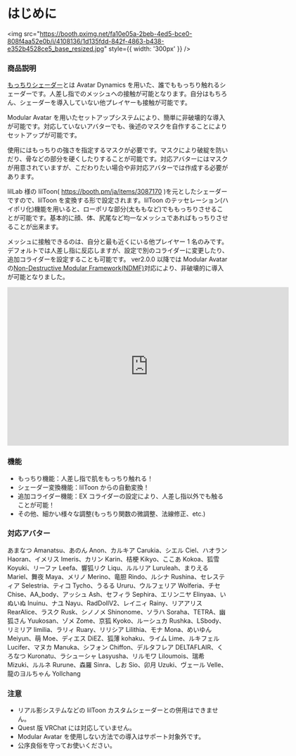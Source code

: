 # はじめに

<img
src="https://booth.pximg.net/fa10e05a-2beb-4ed5-bce0-808f4aa52e0b/i/4108136/1d135fdd-842f-4863-b438-e352b4528ce5_base_resized.jpg"
style={{ width: '300px' }}
/>

### 商品説明

[もっちりシェーダー](https://wataame89.booth.pm/items/4108136)とは Avatar Dynamics を用いた、誰でももっちり触れるシェーダーです。人差し指でのメッシュへの接触が可能となります。自分はもちろん、シェーダーを導入していない他プレイヤーも接触が可能です。

Modular Avatar を用いたセットアップシステムにより、簡単に非破壊的な導入が可能です。対応していないアバターでも、後述のマスクを自作することによりセットアップが可能です。

使用にはもっちりの強さを指定するマスクが必要です。マスクにより破綻を防いだり、骨などの部分を硬くしたりすることが可能です。対応アバターにはマスクが用意されていますが、こだわりたい場合や非対応アバターでは作成する必要があります。

lilLab 様の lilToon( https://booth.pm/ja/items/3087170 )を元としたシェーダーですので、lilToon を変換する形で設定されます。lilToon のテッセレーション(ハイポリ化)機能を用いると、ローポリな部分(太ももなど)でももっちりさせることが可能です。基本的に顔、体、尻尾など均一なメッシュであればもっちりさせることが出来ます。

メッシュに接触できるのは、自分と最も近くにいる他プレイヤー 1 名のみです。デフォルトでは人差し指に反応しますが、設定で別のコライダーに変更したり、追加コライダーを設定することも可能です。
ver2.0.0 以降では Modular Avatar の[Non-Destructive Modular Framework(NDMF)](https://github.com/bdunderscore/ndmf)対応により、非破壊的に導入が可能となりました。

<iframe width="640" height="360" src="https://player.vimeo.com/video/1052573235?h=04bac04696&amp;badge=0&amp;autopause=0&amp;player_id=0&amp;app_id=58479" title="YouTube video player" frameBorder="0" allow="accelerometer; autoplay; clipboard-write; encrypted-media; gyroscope; picture-in-picture; web-share" allowFullScreen></iframe>

### 機能

- もっちり機能：人差し指で肌をもっちり触れる！
- シェーダー変換機能：lilToon からの自動変換！
- 追加コライダー機能：EX コライダーの設定により、人差し指以外でも触ることが可能！
- その他、細かい様々な調整(もっちり関数の微調整、法線修正、etc.)

### 対応アバター

あまなつ Amanatsu、あのん Anon、カルキア Carukia、シエル Ciel、ハオラン Haoran、イメリス Imeris、カリン Karin、桔梗 Kikyo、ここあ Kokoa、狐雪 Koyuki、リーファ Leefa、響狐リク Liqu、ルルリア Luruleah、まりえる Mariel、舞夜 Maya、メリノ Merino、竜胆 Rindo、ルシナ Rushina、セレスティア Selestria、ティコ Tycho、うるる Ururu、ウルフェリア Wolferia、チセ Chise、AA_body、アッシュ Ash、セフィラ Sephira、エリンニヤ Elinyaa、いぬいぬ Inuinu、ナユ Nayu、RadDollV2、レイニィ Rainy、リアアリス RearAlice、ラスク Rusk、シノノメ Shinonome、ソラハ Soraha、TETRA、幽狐さん Yuukosan、ゾメ Zome、京狐 Kyoko、ルーシュカ Rushka、LSbody、リミリア limilia、ラリィ Ruary、リリシア Lilithia、モナ Mona、めいゆん Meiyun、萌 Moe、ディエス DiEZ、狐薄 kohaku、ライム Lime、ルキフェル Lucifer、マヌカ Manuka、シフォン Chiffon、デルタフレア DELTAFLAIR、くろなつ Kuronatu、ラシューシャ Lasyusha、リルモワ Liloumois、瑞希 Mizuki、ルルネ Rurune、森羅 Sinra、しお Sio、卯月 Uzuki、ヴェール Velle、龍のヨルちゃん Yollchang

### 注意

- リアル影システムなどの lilToon カスタムシェーダーとの併用はできません。
- Quest 版 VRChat には対応していません。
- Modular Avatar を使用しない方法での導入はサポート対象外です。
- 公序良俗を守ってお使いください。
